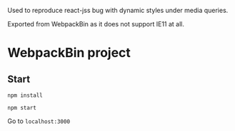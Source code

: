 Used to reproduce react-jss bug with dynamic styles under media queries.

Exported from WebpackBin as it does not support IE11 at all.

# WebpackBin project

## Start

`npm install`

`npm start`

Go to `localhost:3000`
